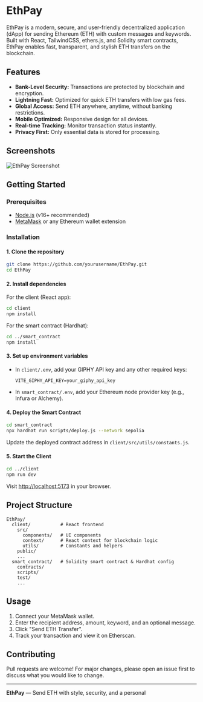 # EthPay

EthPay is a modern, secure, and user-friendly decentralized application (dApp) for sending Ethereum (ETH) with custom messages and keywords. Built with React, TailwindCSS, ethers.js, and Solidity smart contracts, EthPay enables fast, transparent, and stylish ETH transfers on the blockchain.

## Features

- **Bank-Level Security:** Transactions are protected by blockchain and encryption.
- **Lightning Fast:** Optimized for quick ETH transfers with low gas fees.
- **Global Access:** Send ETH anywhere, anytime, without banking restrictions.
- **Mobile Optimized:** Responsive design for all devices.
- **Real-time Tracking:** Monitor transaction status instantly.
- **Privacy First:** Only essential data is stored for processing.

## Screenshots

![EthPay Screenshot](public/vite.svg) <!-- Replace with actual screenshot if available -->

## Getting Started

### Prerequisites

- [Node.js](https://nodejs.org/) (v16+ recommended)
- [MetaMask](https://metamask.io/) or any Ethereum wallet extension

### Installation

#### 1. Clone the repository

```bash
git clone https://github.com/yourusername/EthPay.git
cd EthPay
```

#### 2. Install dependencies

For the client (React app):

```bash
cd client
npm install
```

For the smart contract (Hardhat):

```bash
cd ../smart_contract
npm install
```

#### 3. Set up environment variables

- In `client/.env`, add your GIPHY API key and any other required keys:

  ```
  VITE_GIPHY_API_KEY=your_giphy_api_key
  ```

- In `smart_contract/.env`, add your Ethereum node provider key (e.g., Infura or Alchemy).

#### 4. Deploy the Smart Contract

```bash
cd smart_contract
npx hardhat run scripts/deploy.js --network sepolia
```

Update the deployed contract address in `client/src/utils/constants.js`.

#### 5. Start the Client

```bash
cd ../client
npm run dev
```

Visit [http://localhost:5173](http://localhost:5173) in your browser.

## Project Structure

```
EthPay/
  client/           # React frontend
    src/
      components/   # UI components
      context/      # React context for blockchain logic
      utils/        # Constants and helpers
    public/
    ...
  smart_contract/   # Solidity smart contract & Hardhat config
    contracts/
    scripts/
    test/
    ...
```

## Usage

1. Connect your MetaMask wallet.
2. Enter the recipient address, amount, keyword, and an optional message.
3. Click "Send ETH Transfer".
4. Track your transaction and view it on Etherscan.

## Contributing

Pull requests are welcome! For major changes, please open an issue first to discuss what you would like to change.

---

**EthPay** — Send ETH with style, security, and a personal
